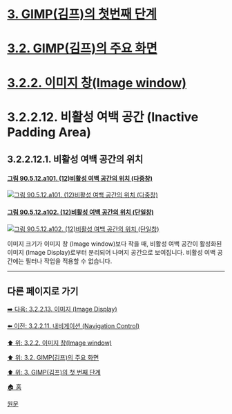 # [3. GIMP(김프)의 첫번째 단계](./03-00-first-step-with-gimp.md)
# [3.2. GIMP(김프)의 주요 화면](./03-02-00-main-window.md)
# [3.2.2. 이미지 창(Image window)](./03-02-02-image-window.md)
# 3.2.2.12. 비활성 여백 공간 (Inactive Padding Area)
## 3.2.2.12.1. 비활성 여백 공간의 위치

#### [그림 90.5.12.a101. (12)비활성 여백 공간의 위치 (다중창)](https://wonder13662.github.io/gimp/2.10.36_ko/90-05-12-inactive_padding_area.html#%EA%B7%B8%EB%A6%BC-90512a101-12%EB%B9%84%ED%99%9C%EC%84%B1-%EC%97%AC%EB%B0%B1-%EA%B3%B5%EA%B0%84%EC%9D%98-%EC%9C%84%EC%B9%98-%EB%8B%A4%EC%A4%91%EC%B0%BD)
[![그림 90.5.12.a101. (12)비활성 여백 공간의 위치 (다중창)](https://github.com/wonder13662/gimp/assets/15767104/c95c1be1-e8d2-4554-8964-2ccc6c82724e)](https://wonder13662.github.io/gimp/2.10.36_ko/90-05-12-inactive_padding_area.html#%EA%B7%B8%EB%A6%BC-90512a101-12%EB%B9%84%ED%99%9C%EC%84%B1-%EC%97%AC%EB%B0%B1-%EA%B3%B5%EA%B0%84%EC%9D%98-%EC%9C%84%EC%B9%98-%EB%8B%A4%EC%A4%91%EC%B0%BD)

#### [그림 90.5.12.a102. (12)비활성 여백 공간의 위치 (단일창)](https://wonder13662.github.io/gimp/2.10.36_ko/90-05-12-inactive_padding_area.html#%EA%B7%B8%EB%A6%BC-90512a102-12%EB%B9%84%ED%99%9C%EC%84%B1-%EC%97%AC%EB%B0%B1-%EA%B3%B5%EA%B0%84%EC%9D%98-%EC%9C%84%EC%B9%98-%EB%8B%A8%EC%9D%BC%EC%B0%BD)
[![그림 90.5.12.a102. (12)비활성 여백 공간의 위치 (단일창)](https://github.com/wonder13662/gimp/assets/15767104/30032212-ac30-41f7-a393-4b5474ea1766)](https://wonder13662.github.io/gimp/2.10.36_ko/90-05-12-inactive_padding_area.html#%EA%B7%B8%EB%A6%BC-90512a102-12%EB%B9%84%ED%99%9C%EC%84%B1-%EC%97%AC%EB%B0%B1-%EA%B3%B5%EA%B0%84%EC%9D%98-%EC%9C%84%EC%B9%98-%EB%8B%A8%EC%9D%BC%EC%B0%BD)

이미지 크기가 이미지 창 (Image window)보다 작을 때, 비활성 여백 공간이 활성화된 이미지 (Image Display)로부터 분리되어 나머지 공간으로 보여집니다. 비활성 여백 공간에는 필터나 작업을 적용할 수 없습니다.

***

## 다른 페이지로 가기
[➡️ 다음: 3.2.2.13. 이미지 (Image Display)](./03-02-02-image-windowx-13-image-display.md)

[⬅️ 이전: 3.2.2.11. 내비게이션 (Navigation Control)](./03-02-02-image-windowx-11-navigation-control.md)

[⬆️ 위: 3.2.2. 이미지 창(Image window)](./03-02-02-image-window.md)

[⬆️ 위: 3.2. GIMP(김프)의 주요 화면](./03-02-00-main-window.md)

[⬆️ 위: 3. GIMP(김프)의 첫 번째 단계](./03-00-first-step-with-gimp.md)

[🏠 홈](./00-home.md)

[원문](https://docs.gimp.org/2.10/ko/gimp-image-window.html)
